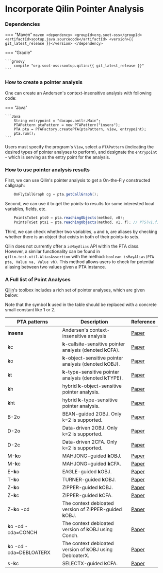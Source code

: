 # Incorporate Qilin Pointer Analysis
### Dependencies
=== "Maven"
    ```maven
        <dependency>
            <groupId>org.soot-oss</groupId>
            <artifactId>sootup.java.sourcecode</artifactId>
            <version>{{ git_latest_release }}</version>
        </dependency>
    ```

=== "Gradle"

    ```groovy
        compile "org.soot-oss:sootup.qilin:{{ git_latest_release }}"
    ```

### How to create a pointer analysis

One can create an Andersen's context-insensitive analysis with following code:

=== "Java"

    ```Java
        String entrypoint = "dacapo.antlr.Main";
        PTAPattern ptaPattern = new PTAPattern("insens");
        PTA pta = PTAFactory.createPTA(ptaPattern, view, entrypoint);
        pta.run();
    ```

Users must specify the program's `View`, select a `PTAPattern`
(indicating the desired types of pointer analyses to perform),
and designate the `entrypoint` - which is serving as the entry point for the analysis.

### How to use pointer analysis results

First, we can use Qilin's pointer analysis to get a On-the-Fly constructed callgraph:

```java
    OnFlyCallGraph cg = pta.getCallGraph();
```

Second, we can use it to get the points-to results for some interested local variables, fields, etc.

```java
    PointsToSet pts0 = pta.reachingObjects(method, v0);
    PointsToSet pts1 = pta.reachingObjects(method, v1, f); // PTS(v1.f)
```

Third, we can check whether two variables, `a` and `b`, are aliases by checking
whether there is an object that exists in both of their points-to sets.

Qilin does not currently offer a `isMayAlias` API within the PTA class. However, a similar functionality can be found
in `qilin.test.util.AliasAssertion` with the method:
```boolean isMayAlias(PTA pta, Value va, Value vb)```.
This method allows users to check for potential aliasing between two values
given a PTA instance.

### A Full list of Point Analyses
[Qilin](https://github.com/QilinPTA/Qilin)'s toolbox includes a rich set of pointer analyses, which are given below:

Note that the symbol **k** used in the table should be replaced with a concrete small constant like 1 or 2.

| PTA patterns               | Description                                                   | Reference                                                                 |
|----------------------------|---------------------------------------------------------------|---------------------------------------------------------------------------|
| **insens**                 | Andersen's context-insensitive analysis                       | [Paper](https://link.springer.com/chapter/10.1007/3-540-36579-6_12)       |
| **k**c                     | **k**-callsite-sensitive pointer analysis (denoted **k**CFA). | [Paper](https://www.cse.psu.edu/~trj1/cse598-f11/docs/sharir_pnueli1.pdf) |
| **k**o                     | **k**-object-sensitive pointer analysis (denoted **k**OBJ).   | [Paper](https://dl.acm.org/doi/abs/10.1145/1044834.1044835)               |
| **k**t                     | **k**-type-sensitive pointer analysis (denoted **k**TYPE).    | [Paper](https://dl.acm.org/doi/abs/10.1145/1926385.1926390)               |
| **k**h                     | hybrid **k**-object-sensitive pointer analysis.               | [Paper](https://dl.acm.org/doi/10.1145/2499370.2462191)                   |
| **k**ht                    | hybrid **k**-type-sensitive pointer analysis.                 | [Paper](https://dl.acm.org/doi/10.1145/2499370.2462191)                   |
| B-2o                       | BEAN-guided 2OBJ. Only k=2 is supported.                      | [Paper](https://link.springer.com/chapter/10.1007/978-3-662-53413-7_24)   |
| D-2o                       | Data-driven 2OBJ. Only k=2 is supported.                      | [Paper](https://dl.acm.org/doi/10.1145/3133924)                           |
| D-2c                       | Data-driven 2CFA. Only k=2 is supported.                      | [Paper](https://dl.acm.org/doi/10.1145/3133924)                           |
| M-**k**o                   | MAHJONG-guided **k**OBJ.                                      | [Paper](https://dl.acm.org/doi/10.1145/3062341.3062360)                   |
| M-**k**c                   | MAHJONG-guided **k**CFA.                                      | [Paper](https://dl.acm.org/doi/10.1145/3062341.3062360)                   |
| E-**k**o                   | EAGLE-guided **k**OBJ.                                        | [Paper](https://dl.acm.org/doi/10.1145/3360574)                           |
| T-**k**o                   | TURNER-guided **k**OBJ.                                       | [Paper](https://drops.dagstuhl.de/opus/volltexte/2021/14059/)             |
| Z-**k**o                   | ZIPPER-guided **k**OBJ.                                       | [Paper](https://dl.acm.org/doi/10.1145/3276511)                           |
| Z-**k**c                   | ZIPPER-guided **k**CFA.                                       | [Paper](https://dl.acm.org/doi/10.1145/3276511)                           |
| Z-**k**o -cd               | The context debloated version of ZIPPER-guided **k**OBJ.      | [Paper](https://doi.org/10.1109/ASE51524.2021.9678880)                    |
| **k**o -cd -cda=CONCH      | The context debloated version of **k**OBJ using Conch.        | [Paper](https://doi.org/10.1109/ASE51524.2021.9678880)                    |
| **k**o -cd -cda=DEBLOATERX | The context debloated version of **k**OBJ using DebloaterX.   | [Paper](https://dl.acm.org/doi/10.1145/3622832)                           |
| s-**k**c                   | SELECTX-guided **k**CFA.                                      | [Paper](https://doi.org/10.1007/978-3-030-88806-0_13)                     |

